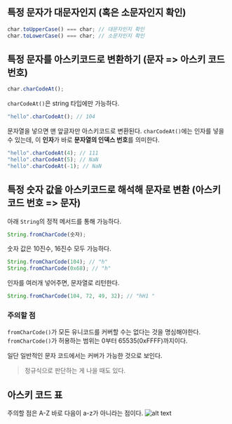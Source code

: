 ## 특정 문자가 대문자인지 (혹은 소문자인지 확인)

```js
char.toUpperCase() === char; // 대문자인지 확인
char.toLowerCase() === char; // 소문자인지 확인
```

## 특정 문자를 아스키코드로 변환하기 (문자 => 아스키 코드 번호)

```js
char.charCodeAt();
```

`charCodeAt()`은 string 타입에만 가능하다.

```js
"hello".charCodeAt(); // 104
```

문자열을 넣으면 맨 앞글자만 아스키코드로 변환된다.
`charCodeAt()`에는 인자를 넣을 수 있는데, 이 **인자**가 바로 **문자열의 인덱스 번호**를 의미한다.

```js
"hello".charCodeAt(4); // 111
"hello".charCodeAt(5); // NaN
"hello".charCodeAt(-1); // NaN
```

## 특정 숫자 값을 아스키코드로 해석해 문자로 변환 (아스키 코드 번호 => 문자)

아래 `String`의 정적 메서드를 통해 가능하다.

```js
String.fromCharCode(숫자);
```

숫자 값은 10진수, 16진수 모두 가능하다.

```js
String.fromCharCode(104); // "h"
String.fromCharCode(0x68); // "h"
```

인자를 여러개 넣어주면, 문자열로 리턴한다.

```js
String.fromCharCode(104, 72, 49, 32); // "hH1 "
```

### 주의할 점

`fromCharCode()`가 모든 유니코드를 커버할 수는 없다는 것을 명심해야한다.
`fromCharCode()`가 허용하는 범위는 0부터 65535(0xFFFF)까지이다.

일단 일반적인 문자 코드에서는 커버가 가능한 것으로 보인다.

> 정규식으로 판단하는 게 나을 때도 있다.

## 아스키 코드 표

주의할 점은 A-Z 바로 다음이 a-z가 아니라는 점이다.
![alt text](https://velog.velcdn.com/images/rkio/post/53d3eeee-f035-42a7-84de-a087773ff5ba/image.png)
